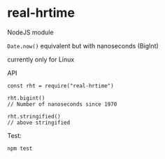 # real-hrtime

NodeJS module

`Date.now()` equivalent but with nanoseconds (BigInt)

currently only for Linux

API
```
const rht = require("real-hrtime")

rht.bigint()
// Number of nanoseconds since 1970

rht.stringified()
// above stringified
```

Test:
```
npm test
```
